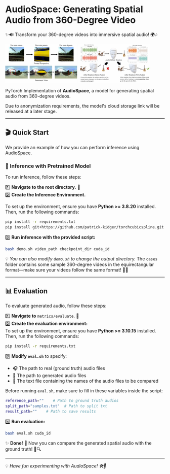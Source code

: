 # AudioSpace: Generating Spatial Audio from 360-Degree Video  

✨🔊 Transform your 360-degree videos into immersive spatial audio! 🌍🎶  

<img src="assets/figure1-a.png" width="45%"> <img src="assets/figure1-b.png" width="45%">  

PyTorch Implementation of **AudioSpace**, a model for generating spatial audio from 360-degree videos.  

Due to anonymization requirements, the model's cloud storage link will be released at a later stage.  

---

## 🎬 Quick Start  
We provide an example of how you can perform inference using AudioSpace.  

### 🏃 Inference with Pretrained Model  
To run inference, follow these steps:  

1️⃣ **Navigate to the root directory.** 📂  
2️⃣ **Create the Inference Environment.**  

To set up the environment, ensure you have **Python >= 3.8.20** installed. Then, run the following commands:  

```bash
pip install -r requirements.txt
pip install git+https://github.com/patrick-kidger/torchcubicspline.git
```
 
3️⃣ **Run inference with the provided script:**  
   ```bash
   bash demo.sh video_path checkpoint_dir cuda_id
   ```  
💡 *You can also modify `demo.sh` to change the output directory.* The `cases` folder contains some sample 360-degree videos in the equirectangular format—make sure your videos follow the same format! 🎥✨  

---

## 📊 Evaluation  
To evaluate generated audio, follow these steps:  

1️⃣ **Navigate to** `metrics/evaluate`. 📂  
2️⃣ **Create the evaluation environment:**  
    To set up the environment, ensure you have **Python >= 3.10.15** installed. Then, run the following commands: 
   ```bash
   pip install -r requirements.txt
   ```  
3️⃣ **Modify `eval.sh`** to specify:  
   - 🎧 The path to real (ground truth) audio files  
   - 🎵 The path to generated audio files  
   - 📜 The text file containing the names of the audio files to be compared  

Before running `eval.sh`, make sure to fill in these variables inside the script:  
```bash
reference_path=""    # Path to ground truth audios  
split_path="samples.txt"  # Path to split txt  
result_path=""    # Path to save results  
```  

4️⃣ **Run evaluation:**  
   ```bash
   bash eval.sh cuda_id
   ```  

✨ **Done!** 🎉 Now you can compare the generated spatial audio with the ground truth! 🚀🔍  

---

💡 *Have fun experimenting with AudioSpace! 🛠️💖*

